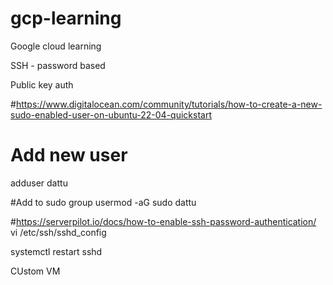 # gcp-learning
Google cloud learning


SSH - password based 

Public key auth 



#https://www.digitalocean.com/community/tutorials/how-to-create-a-new-sudo-enabled-user-on-ubuntu-22-04-quickstart

# Add new user 
adduser dattu


#Add to sudo group
usermod -aG sudo dattu

#https://serverpilot.io/docs/how-to-enable-ssh-password-authentication/
vi /etc/ssh/sshd_config

systemctl restart sshd



CUstom VM

